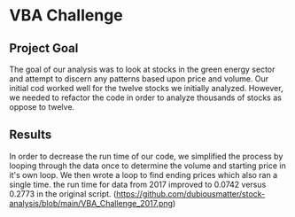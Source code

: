 # VBA Challenge
## Project Goal
The goal of our analysis was to look at stocks in the green energy sector and attempt to discern any patterns based upon price and volume. Our initial cod worked well for the twelve stocks we initially analyzed. However, we needed to refactor the code in order to analyze thousands of stocks as oppose to twelve.

## Results
In order to decrease the run time of our code, we simplified the process by looping through the data once to determine the volume and starting price in it's own loop. We then wrote a loop to find ending prices which also ran a single time. the run time for data from 2017 improved to 0.0742 versus 0.2773 in the original script.
(https://github.com/dubiousmatter/stock-analysis/blob/main/VBA_Challenge_2017.png)
